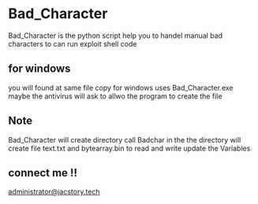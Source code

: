 # Bad_Character
Bad_Character is the python script help you to handel manual bad characters to can run exploit shell code 


## for windows
you will found at same file copy for windows uses Bad_Character.exe 
maybe the antivirus will ask to allwo the program to create the file 

## Note 

Bad_Character will create directory call Badchar in the the directory will create file text.txt and bytearray.bin to read and write update the Variables

## connect me !!
administrator@jacstory.tech

